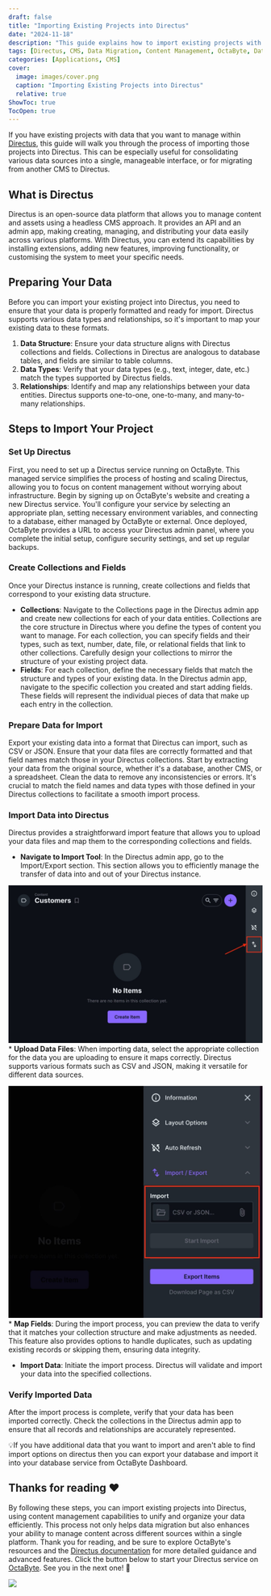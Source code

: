 ```yaml
---
draft: false
title: "Importing Existing Projects into Directus"
date: "2024-11-18"
description: "This guide explains how to import existing projects with data into Directus, a headless CMS, focusing on preparing data, setting up Directus, and using its import tool to streamline migration. It also covers creating collections, mapping fields, and verifying the imported data for seamless management of content."
tags: [Directus, CMS, Data Migration, Content Management, OctaByte, Data Import, CSV, JSON, Database, API, Open-Source, Headless CMS]
categories: [Applications, CMS]
cover:
  image: images/cover.png
  caption: "Importing Existing Projects into Directus"
  relative: true
ShowToc: true
TocOpen: true
---
```



If you have existing projects with data that you want to manage within [Directus](https://octabyte.io/applications/cms/directus), this guide will walk you through the process of importing those projects into Directus. This can be especially useful for consolidating various data sources into a single, manageable interface, or for migrating from another CMS to Directus.

## What is Directus

Directus is an open\-source data platform that allows you to manage content and assets using a headless CMS approach. It provides an API and an admin app, making creating, managing, and distributing your data easily across various platforms. With Directus, you can extend its capabilities by installing extensions, adding new features, improving functionality, or customising the system to meet your specific needs.

## Preparing Your Data

Before you can import your existing project into Directus, you need to ensure that your data is properly formatted and ready for import. Directus supports various data types and relationships, so it's important to map your existing data to these formats.

1. **Data Structure**: Ensure your data structure aligns with Directus collections and fields. Collections in Directus are analogous to database tables, and fields are similar to table columns.
2. **Data Types**: Verify that your data types (e.g., text, integer, date, etc.) match the types supported by Directus fields.
3. **Relationships**: Identify and map any relationships between your data entities. Directus supports one\-to\-one, one\-to\-many, and many\-to\-many relationships.

## Steps to Import Your Project

### Set Up Directus

First, you need to set up a Directus service running on OctaByte. This managed service simplifies the process of hosting and scaling Directus, allowing you to focus on content management without worrying about infrastructure. Begin by signing up on OctaByte's website and creating a new Directus service. You'll configure your service by selecting an appropriate plan, setting necessary environment variables, and connecting to a database, either managed by OctaByte or external. Once deployed, OctaByte provides a URL to access your Directus admin panel, where you complete the initial setup, configure security settings, and set up regular backups.

### Create Collections and Fields

Once your Directus instance is running, create collections and fields that correspond to your existing data structure.

* **Collections**: Navigate to the Collections page in the Directus admin app and create new collections for each of your data entities. Collections are the core structure in Directus where you define the types of content you want to manage. For each collection, you can specify fields and their types, such as text, number, date, file, or relational fields that link to other collections. Carefully design your collections to mirror the structure of your existing project data.
* **Fields**: For each collection, define the necessary fields that match the structure and types of your existing data. In the Directus admin app, navigate to the specific collection you created and start adding fields. These fields will represent the individual pieces of data that make up each entry in the collection.

### Prepare Data for Import

Export your existing data into a format that Directus can import, such as CSV or JSON. Ensure that your data files are correctly formatted and that field names match those in your Directus collections. Start by extracting your data from the original source, whether it's a database, another CMS, or a spreadsheet. Clean the data to remove any inconsistencies or errors. It's crucial to match the field names and data types with those defined in your Directus collections to facilitate a smooth import process.

### Import Data into Directus

Directus provides a straightforward import feature that allows you to upload your data files and map them to the corresponding collections and fields.

* **Navigate to Import Tool**: In the Directus admin app, go to the Import/Export section. This section allows you to efficiently manage the transfer of data into and out of your Directus instance.

![Import/Export options in Directus](images/Screenshot-2024-07-29-at-11.27.31-PM.jpg)* **Upload Data Files**: When importing data, select the appropriate collection for the data you are uploading to ensure it maps correctly. Directus supports various formats such as CSV and JSON, making it versatile for different data sources.

![Importing data file option in Directus](images/Screenshot-2024-07-29-at-11.30.01-PM.jpg)* **Map Fields**: During the import process, you can preview the data to verify that it matches your collection structure and make adjustments as needed. This feature also provides options to handle duplicates, such as updating existing records or skipping them, ensuring data integrity.
* **Import Data**: Initiate the import process. Directus will validate and import your data into the specified collections.

### Verify Imported Data

After the import process is complete, verify that your data has been imported correctly. Check the collections in the Directus admin app to ensure that all records and relationships are accurately represented.

💡If you have additional data that you want to import and aren't able to find import options on directus then you can export your database and import it into your database service from OctaByte Dashboard.

## **Thanks for reading ❤️**

By following these steps, you can import existing projects into Directus, using content management capabilities to unify and organize your data efficiently. This process not only helps data migration but also enhances your ability to manage content across different sources within a single platform. Thank you for reading, and be sure to explore OctaByte's resources and the [Directus documentation](https://docs.directus.io/) for more detailed guidance and advanced features. Click the button below to start your Directus service on [OctaByte](https://octabyte.io/applications/cms/directus). See you in the next one! 👋

[![](/images/octabyte-deploy.png)](https://octabyte.io/start-trial/?service=Directus)

